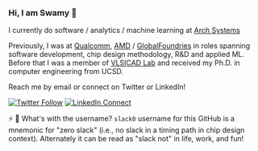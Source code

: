 ### Hi, I am Swamy 👋

I currently do software / analytics / machine learning at [Arch Systems](https://archsys.io/)

Previously, I was at [Qualcomm](https://qualcomm.com/), [AMD](https://amd.com) / [GlobalFoundries](https://gf.com) in roles spanning software development, chip design methodology, R&D and applied ML. Before that I was a member of [VLSICAD Lab](https://vlsicad.ucsd.edu/) and received my Ph.D. in computer engineering from UCSD.

Reach me by email or connect on Twitter or LinkedIn!

[![Twitter Follow](https://img.shields.io/badge/Twitter-1DA1F2?style=for-the-badge&logo=twitter&logoColor=white)](https://twitter.com/_smuddu) [![LinkedIn Connect](https://img.shields.io/badge/LinkedIn-0077B5?style=for-the-badge&logo=linkedin&logoColor=white)](https://www.linkedin.com/in/smuddu)


⚡ 💬 What's with the username? `slack0` username for this GitHub is a mnemonic for "zero slack" (i.e., no slack in a timing path in chip design context). Alternately it can be read as "slack not" in life, work, and fun!

<!--
**slack0/slack0** is a ✨ _special_ ✨ repository because its `README.md` (this file) appears on your GitHub profile.

Here are some ideas to get you started:


- 🌱 I’m currently learning ...
- 👯 I’m looking to collaborate on ...
- 🤔 I’m looking for help with ...
- 💬 Ask me about ...
- 📫 How to reach me: ...
- 😄 Pronouns: ...
- ⚡ Fun fact: ...
-->
